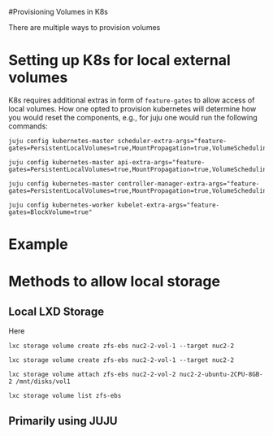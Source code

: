 #Provisioning Volumes in K8s

There are multiple ways to provision volumes
# Setting up K8s for local external volumes
K8s requires additional extras in form of `feature-gates` to allow access of local volumes.
How one opted to provision kubernetes will determine how you would reset the 
components, e.g., for juju one would run the following commands:

```
juju config kubernetes-master scheduler-extra-args="feature-gates=PersistentLocalVolumes=true,MountPropagation=true,VolumeScheduling=true,BlockVolume=true"
```

```
juju config kubernetes-master api-extra-args="feature-gates=PersistentLocalVolumes=true,MountPropagation=true,VolumeScheduling=true,BlockVolume=true"
```

```
juju config kubernetes-master controller-manager-extra-args="feature-gates=PersistentLocalVolumes=true,MountPropagation=true,VolumeScheduling=true,BlockVolume=true"
```

```
juju config kubernetes-worker kubelet-extra-args="feature-gates=BlockVolume=true"
```
# Example 

# Methods to allow local storage

## Local LXD Storage
Here
```
lxc storage volume create zfs-ebs nuc2-2-vol-1 --target nuc2-2
```

```
lxc storage volume create zfs-ebs nuc2-2-vol-1 --target nuc2-2
```

```
lxc storage volume attach zfs-ebs nuc2-2-vol-2 nuc2-2-ubuntu-2CPU-8GB-2 /mnt/disks/vol1
```

```
lxc storage volume list zfs-ebs
```


## Primarily using JUJU


